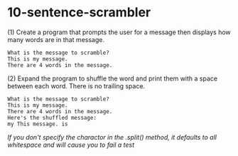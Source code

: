 # 10-sentence-scrambler

(1) Create a program that prompts the user for a message then displays how many words are in that message.
```
What is the message to scramble?
This is my message.
There are 4 words in the message.
```
(2) Expand the program to shuffle the word and print them with a space between each word. There is no trailing space.
```
What is the message to scramble?
This is my message.
There are 4 words in the message.
Here's the shuffled message:
my This message. is
```
*If you don't specify the charactor in the .split() method, it defaults to all whitespace and will cause you to fail a test*
